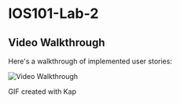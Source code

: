 # IOS101-Lab-2

## Video Walkthrough

Here's a walkthrough of implemented user stories:

<img src='lab1.gif' title='Video Walkthrough' width='' alt='Video Walkthrough' />

<!-- Replace this with whatever GIF tool you used! -->
GIF created with Kap  
